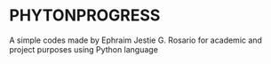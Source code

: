 # PHYTONPROGRESS
A simple codes made by Ephraim Jestie G. Rosario for academic and project purposes using Python language
